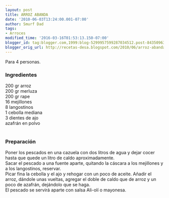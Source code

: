 ```yaml
---
layout: post
title: ARROZ ABANDA
date: '2010-06-03T13:24:00.001-07:00'
author: Smurf Dad
tags:
- Arroces
modified_time: '2016-03-16T01:53:13.150-07:00'
blogger_id: tag:blogger.com,1999:blog-5299957599287034512.post-8435096366829958999
blogger_orig_url: http://recetas-desa.blogspot.com/2010/06/arroz-abanda.html
---
```


Para 4 personas.<br /><h3>Ingredientes</h3>200 gr arroz<br />200 gr merluza<br />200 gr rape<br />16 mejillones<br />8 langostinos<br />1 cebolla mediana<br />3 dientes de ajo<br />azafrán en polvo<br /><br /><h3>Preparación</h3>Poner los pescados en una cazuela con dos litros de agua y dejar cocer hasta que quede un litro de caldo aproximadamente.<br />Sacar el pescado a una fuente aparte, quitando la cáscara a los  mejillones y a los langostinos, reservar.<br />Picar fina la cebolla y el ajo y rehogar con un poco de aceite. Añadir el arroz, dándole unas vueltas, agregar el doble de caldo que de arroz y un poco de azafrán, dejándolo que se haga.<br />El pescado se servirá aparte con salsa Ali-olí o mayonesa.